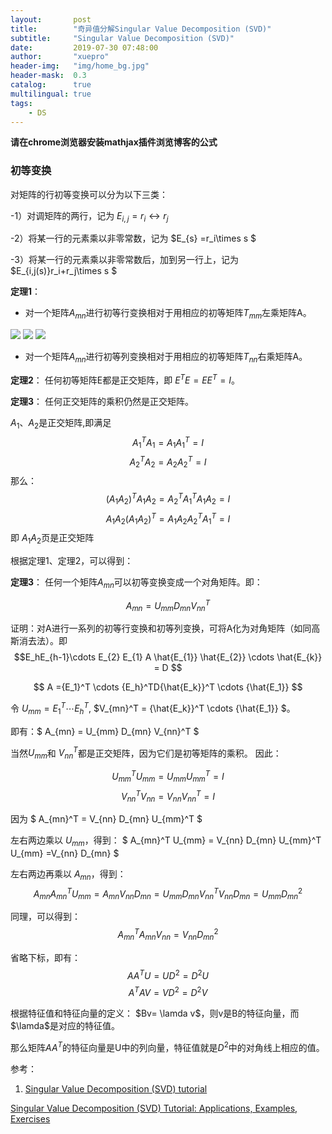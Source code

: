 ```yaml
---
layout:       post
title:        "奇异值分解Singular Value Decomposition (SVD)"
subtitle:     "Singular Value Decomposition (SVD)"
date:         2019-07-30 07:48:00
author:       "xuepro"
header-img:   "img/home_bg.jpg"
header-mask:  0.3
catalog:      true
multilingual: true
tags:
    - DS
---
```


**请在chrome浏览器安装mathjax插件浏览博客的公式**

### 初等变换

对矩阵的行初等变换可以分为以下三类：

-1）对调矩阵的两行，记为 $E_{i,j} = r_i \leftrightarrow r_j$

-2）将某一行的元素乘以非零常数，记为 $E_{s} =r_i\times s $

-3）将某一行的元素乘以非零常数后，加到另一行上，记为$E_{i,j(s)}r_i+r_j\times s $


**定理1**： 
 - 对一个矩阵$A_{mn}$进行初等行变换相对于用相应的初等矩阵$T_{mm}$左乘矩阵A。
 
 ![](https://wikimedia.org/api/rest_v1/media/math/render/svg/3b151927c99a2a93d0357d22dce8ba67c88bb14b)
 ![](https://wikimedia.org/api/rest_v1/media/math/render/svg/c8f916ca60d21f8aca2150614e01cde5d7ae72de)
 ![](https://wikimedia.org/api/rest_v1/media/math/render/svg/faedc76d62657278fc36551465bf189d4fb5da8a)
 
 - 对一个矩阵$A_{mn}$进行初等列变换相对于用相应的初等矩阵$T_{nn}$右乘矩阵A。

**定理2**： 任何初等矩阵E都是正交矩阵，即 $E^TE = EE^T = I$。

**定理3**： 任何正交矩阵的乘积仍然是正交矩阵。

$A_1、A_2$是正交矩阵,即满足
$$ A_1^TA_1 = A_1A_1^T = I$$
$$ A_2^TA_2 = A_2A_2^T = I$$
那么：
$$ (A_1A_2)^TA_1A_2 = A_2^TA_1^T A_1A_2 = I$$
   $$ A_1A_2(A_1A_2)^T = A_1A_2A_2^TA_1^T  = I$$
  即 $A_1A_2$页是正交矩阵  

根据定理1、定理2，可以得到：

**定理3**：
任何一个矩阵$A_{mn}$可以初等变换变成一个对角矩阵。即：

$$ A_{mn} = U_{mm} D_{mn} V_{nn}^T $$

证明：对A进行一系列的初等行变换和初等列变换，可将A化为对角矩阵（如同高斯消去法）。即
 $$E_hE_{h-1}\cdots E_{2} E_{1} A \hat{E_{1}} \hat{E_{2}} \cdots \hat{E_{k}} = D $$
 
  $$ A  ={E_1}^T \cdots  {E_h}^TD{\hat{E_k}}^T \cdots {\hat{E_1}} $$
  
 令 $U_{mm}  = {E_1}^T \cdots  {E_h}^T$, $V_{mn}^T = {\hat{E_k}}^T \cdots {\hat{E_1}} $。
 
  即有：$ A_{mn} = U_{mm} D_{mn} V_{nn}^T $
  
  当然$U_{mm}$和 $V_{nn}^T$都是正交矩阵，因为它们是初等矩阵的乘积。 因此：
  
  $$ U_{mm}^TU_{mm} = U_{mm}U_{mm}^T = I$$
  $$V_{nn}^TV_{nn} = V_{nn}V_{nn}^T = I$$

因为 $ A_{mn}^T = V_{nn} D_{mn} U_{mm}^T $

左右两边乘以 $U_{mm}$，得到：
 $ A_{mn}^T  U_{mm}  = V_{nn} D_{mn} U_{mm}^T  U_{mm} =V_{nn} D_{mn} $
 
 左右两边再乘以 $A_{mn}$，得到：
 $$ A_{mn}A_{mn}^T  U_{mm}  = A_{mn}V_{nn} D_{mn} = U_{mm} D_{mn} V_{nn}^TV_{nn} D_{mn} =  U_{mm} D_{mn}^2$$
 
 同理，可以得到：
 $$A_{mn}^T  A_{mn} V_{nn} = V_{nn} D_{mn}^2$$
 
 省略下标，即有：
  $$ AA^TU = UD^2  = D^2U$$
  $$ A^TAV = VD^2 = D^2V$$
  
  根据特征值和特征向量的定义：   $Bv= \lamda v$，则v是B的特征向量，而$\lamda$是对应的特征值。
  
  那么矩阵$AA^T$的特征向量是U中的列向量，特征值就是$D^2$中的对角线上相应的值。

参考：


1. [Singular Value Decomposition (SVD) tutorial](http://web.mit.edu/be.400/www/SVD/Singular_Value_Decomposition.htm)

[Singular Value Decomposition (SVD) Tutorial: Applications, Examples, Exercises](https://blog.statsbot.co/singular-value-decomposition-tutorial-52c695315254)
